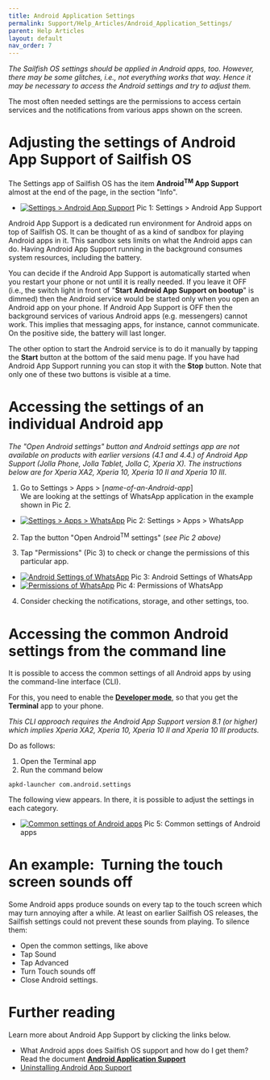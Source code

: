 ```yaml
---
title: Android Application Settings
permalink: Support/Help_Articles/Android_Application_Settings/
parent: Help Articles
layout: default
nav_order: 7
---
```



_The Sailfish OS settings should be applied in Android apps, too. However, there may be some glitches, i.e., not everything works that way. Hence it may be necessary to access the Android settings and try to adjust them._

The most often needed settings are the permissions to access certain services and the notifications from various apps shown on the screen.

# Adjusting the settings of Android App Support of Sailfish OS

The Settings app of Sailfish OS has the item **Android<sup>TM</sup> App Support** almost at the end of the page, in the section "Info".

<div class="flex-images" markdown="1">

* <a href="Android_App_Support_in_Settings.png" class="narrow-image"><img src="Android_App_Support_in_Settings.png" alt="Settings > Android App Support"></a>
  <span class="md_figcaption">
    Pic 1: Settings > Android App Support
  </span>
</div>


Android App Support is a dedicated run environment for Android apps on top of Sailfish OS. It can be thought of as a kind of sandbox for playing Android apps in it. This sandbox sets limits on what the Android apps can do. Having Android App Support running in the background consumes system resources, including the battery.

You can decide if the Android App Support is automatically started when you restart your phone or not until it is really needed. If you leave it OFF (i.e., the switch light in front of "**Start Android App Support on bootup**" is dimmed) then the Android service would be started only when you open an Android app on your phone. If Android App Support is OFF then the background services of various Android apps (e.g. messengers) cannot work. This implies that messaging apps, for instance, cannot communicate. On the positive side, the battery will last longer.

The other option to start the Android service is to do it manually by tapping the **Start** button at the bottom of the said menu page. If you have had Android App Support running you can stop it with the **Stop** button. Note that only one of these two buttons is visible at a time.


# Accessing the settings of an individual Android app

_The "Open Android settings" button and Android settings app are not available on products with earlier versions (4.1 and 4.4.) of Android App Support (Jolla Phone, Jolla Tablet, Jolla C, Xperia X). The instructions below are for Xperia XA2, Xperia 10, Xperia 10 II and Xperia 10 III_.

1) Go to Settings > Apps > \[_name-of-an-Android-app_\]<br>
We are looking at the settings of WhatsApp application in the example shown in Pic 2.

<div class="flex-images" markdown="1">

* <a href="Settings_Apps_WhatsApp.png" class="narrow-image"><img src="Settings_Apps_WhatsApp.png" alt="Settings > Apps > WhatsApp"></a>
  <span class="md_figcaption">
    Pic 2: Settings > Apps > WhatsApp
  </span>
</div>

  
2) Tap the button "Open Android<sup>TM</sup> settings" (_see Pic 2 above)_

3) Tap "Permissions" (Pic 3) to check or change the permissions of this particular app.

<div class="flex-images" markdown="1">

* <a href="Android_Settings_of_WhatsApp.png"><img src="Android_Settings_of_WhatsApp.png" alt="Android Settings of WhatsApp"></a>
  <span class="md_figcaption">
    Pic 3: Android Settings of WhatsApp
  </span>
* <a href="Android_Permissions_of_WhatsApp.png"><img src="Android_Permissions_of_WhatsApp.png" alt="Permissions of WhatsApp"></a>
  <span class="md_figcaption">
    Pic 4: Permissions of WhatsApp
  </span>
</div>

 
  
4) Consider checking the notifications, storage, and other settings, too.

# Accessing the common Android settings from the command line

It is possible to access the common settings of all Android apps by using the command-line interface (CLI).

For this, you need to enable the [**Developer mode**](/Support/Help_Articles/Enabling_Developer_Mode/), so that you get the **Terminal** app to your phone.

_This CLI approach requires the Android App Support version 8.1 (or higher) which implies Xperia XA2, Xperia 10, Xperia 10 II and Xperia 10 III products._

Do as follows:

1) Open the Terminal app<br>
2) Run the command below
```
apkd-launcher com.android.settings
```

The following view appears. In there, it is possible to adjust the settings in each category.

<div class="flex-images" markdown="1">

* <a href="Android_Apps_Common_Settings.png" class="narrow-image"><img src="Android_Apps_Common_Settings.png" alt="Common settings of Android apps"></a>
  <span class="md_figcaption">
    Pic 5: Common settings of Android apps
  </span>
</div> 
  
  

# An example:  Turning the touch screen sounds off

Some Android apps produce sounds on every tap to the touch screen which may turn annoying after a while. At least on earlier Sailfish OS releases, the Sailfish settings could not prevent these sounds from playing. To silence them:

* Open the common settings, like above
* Tap Sound
* Tap Advanced
* Turn Touch sounds off
* Close Android settings.

# Further reading

Learn more about Android App Support by clicking the links below.

* What Android apps does Sailfish OS support and how do I get them? Read the document **[Android Application Support](/Support/Help_Articles/Android_Application_Support/)**
* [Uninstalling Android App Support](https://jolla.zendesk.com/hc/en-us/articles/360015459134)



